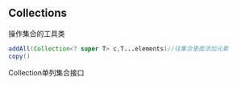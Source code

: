 ## Collections

操作集合的工具类

```java
addAll(Collection<? super T> c,T...elements)//往集合里面添加元素
copy()
```

Collection单列集合接口